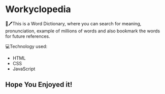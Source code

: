 # Workyclopedia
📒🖊️This is a Word Dictionary, where you can search for meaning, pronunciation, example of millions of words and also bookmark the words for future references.

💻Technology used: 
- HTML
- CSS
- JavaScript

## Hope You Enjoyed it!
